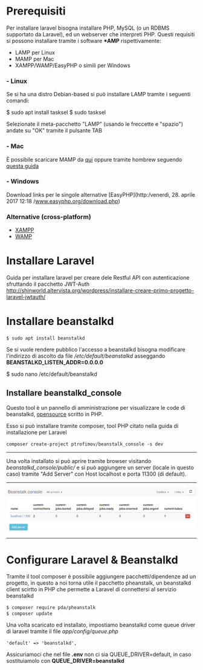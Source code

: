 # Prerequisiti
Per installare laravel bisogna installare PHP, MySQL (o un RDBMS supportato da Laravel), ed un webserver che interpreti PHP.
Questi requisiti si possono installare tramite i software **\*AMP** rispettivamente:

- LAMP per Linux
- MAMP per Mac
- XAMPP/WAMP/EasyPHP o simili per Windows

### -  Linux

Se si ha una distro Debian-based si può installare LAMP tramite i seguenti comandi:

$ sudo apt install tasksel
$ sudo tasksel

Selezionate il meta-pacchetto "LAMP" (usando le freccette e "spazio") andate su "OK" tramite il pulsante TAB

### - Mac

È possibile scaricare MAMP da [qui](https://www.mamp.info/en/downloads/) oppure tramite hombrew seguendo [questa guida](https://gist.github.com/alanthing/4089298)

### - Windows

Download links per le singole alternative
[EasyPHP](http:/venerdì, 28. aprile 2017 12:18 
/www.easyphp.org/download.php)

### Alternative (cross-platform)
- [XAMPP](https://www.apachefriends.org/download.html)
- [WAMP](http://www.wampserver.com/en/)


# Installare Laravel

Guida per installare laravel per creare dele Restful API con autenticazione sfruttando il pacchetto JWT-Auth
http://shinworld.altervista.org/wordpress/installare-creare-primo-progetto-laravel-jwtauth/

# Installare beanstalkd

```
$ sudo apt install beanstalkd
```

Se si vuole rendere pubblico l'accesso a beanstalkd bisogna modificare l'indirizzo di ascolto da file */etc/default/beanstalkd* asseggando **BEANSTALKD_LISTEN_ADDR=0.0.0.0**

$ sudo nano /etc/default/beanstalkd

## Installare beanstalkd_console

Questo tool è un pannello di amministrazione per visualizzare le code di beanstalkd, [opensource](https://github.com/ptrofimov/beanstalk_console) scritto in PHP.

Esso si può installare tramite composer, tool PHP citato nella guida di installazione per Laravel

```
composer create-project ptrofimov/beanstalk_console -s dev
```
---

Una volta installato si può aprire tramite browser visitando *beanstalkd_console/public/* e si può aggiungere un server (locale in questo caso) tramite "Add Server" con Host localhost e porta 11300 (di default).

---

![beanstalkd_console](doc/beanstalkd_console.png)

---

# Configurare Laravel & Beanstalkd
Tramite il tool composer è possibile aggiungere pacchetti/dipendenze ad un progetto, in questo a noi torna utile il pacchetto pheanstalk, un beanstalkd client scirtto in PHP che permette a Laravel di connettersi al servizio beanstalkd

```
$ composer require pda/pheanstalk
$ composer update
```

Una volta scaricato ed installato, impostiamo beanstalkd come queue driver di laravel tramite il file *app/config/queue.php*
 
```
'default' => 'beanstalkd',
```

Assicuriamoci che nel file **.env** non ci sia QUEUE_DRIVER=default, in caso sostituiamolo con **QUEUE_DRIVER=beanstalkd**


